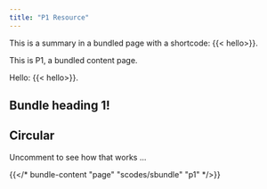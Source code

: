 ```yaml
---
title: "P1 Resource"
---
```


This is a summary in a bundled page with a shortcode: {{< hello>}}.

<!--more-->

This is P1, a bundled content page.

Hello: {{< hello>}}.

## Bundle heading 1!


## Circular

Uncomment to see how that works ...

{{</* bundle-content "page" "scodes/sbundle" "p1" */>}}




